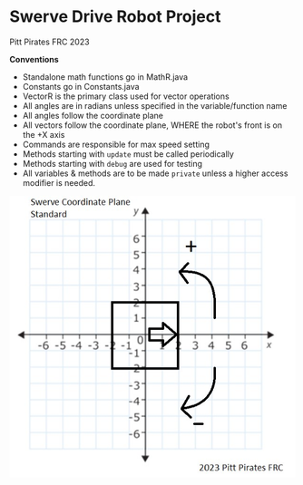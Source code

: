 # Swerve Drive Robot Project
Pitt Pirates FRC 2023 

**Conventions**
* Standalone math functions go in MathR.java
* Constants go in Constants.java
* VectorR is the primary class used for vector operations
* All angles are in radians unless specified in the variable/function name
* All angles follow the coordinate plane
* All vectors follow the coordinate plane, WHERE the robot's front is on the +X axis
* Commands are responsible for max speed setting
* Methods starting with `update` must be called periodically
* Methods starting with `debug` are used for testing
* All variables & methods are to be made `private` unless a higher access modifier is needed.


![](cps.jpg)
